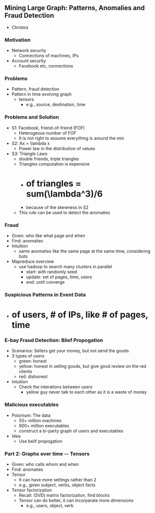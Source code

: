 ## Mining Large Graph: Patterns, Anomalies and Fraud Detection

- Christos

### Motivation
- Network security
  - Connections of machines, IPs
- Account security
  - Facebook etc, connections


### Problems
- Pattern, fraud detection
- Pattern in time evolving graph
  - tensors 
    - e.g., source, destination, time

### Problems and Solution
- S1: Facebook, friend-of-friend (FOF)
  - Heterogeous number of FOF
  - It is not right to assume everything is around the min
- S2: Ax = \lambda x
  - Power law in the distribution of values
- S3: Triangle Laws
  - double friends, triple triangles
  - Triangles computation is expensive
    - # of triangles = sum(\lambda^3)/6
    - because of the skewness in S2
  - This rule can be used to detect the anomalies

### Fraud
- Given: who like what page and when
- Find: anomalies
- Intuition
  - same anomalies like the same page at the same time, considering bots
- Mapreduce overview
  - use hadoop to search many clusters in parallel
    - start: with randomly seed
    - update: set of pages, time, users
    - end: until converge
    
### Suspicious Patterns in Event Data
- # of users, # of IPs, like # of pages, time

### E-bay Fraud Detection: Blief Propogation
- Scenarios: Sellers get your money, but not send the goods
- 3 types of users
  - green: honest
  - yellow: honest in selling goods, but give good review on the red clients
  - red: dishonest
- Intuition
  - Check the interations between users
    - yellow guy never talk to each other as it is a waste of money
    

### Malicious executables
- Polonium: The data
  - 50+ million machines
  - 900+ million executables
  - construct a bi-party graph of users and executables
- Idea
  - Use belif propogation
  
### Part 2: Graphs over time -- Tensors
- Given: who calls whom and when
- Find: anomalies
- Tensor
  - It can have more settings rather than 2
  - e.g., given subject, verbs, object facts
- Tensor factorization
  - Recall: (SVD) matrix factorizaiton, find blocks
  - Tensor can do better, it can incorparate more dimensions
    - e.g., users, object, verb
    
